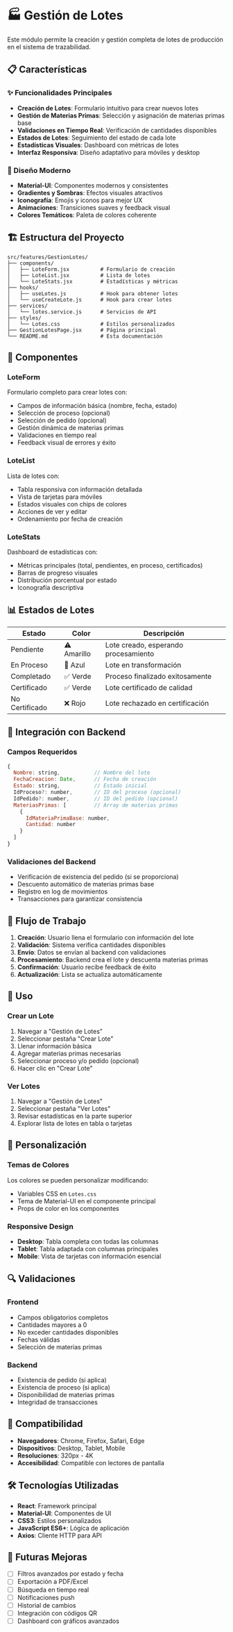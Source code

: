 # 🏭 Gestión de Lotes

Este módulo permite la creación y gestión completa de lotes de producción en el sistema de trazabilidad.

## 📋 Características

### ✨ Funcionalidades Principales

- **Creación de Lotes**: Formulario intuitivo para crear nuevos lotes
- **Gestión de Materias Primas**: Selección y asignación de materias primas base
- **Validaciones en Tiempo Real**: Verificación de cantidades disponibles
- **Estados de Lotes**: Seguimiento del estado de cada lote
- **Estadísticas Visuales**: Dashboard con métricas de lotes
- **Interfaz Responsiva**: Diseño adaptativo para móviles y desktop

### 🎨 Diseño Moderno

- **Material-UI**: Componentes modernos y consistentes
- **Gradientes y Sombras**: Efectos visuales atractivos
- **Iconografía**: Emojis y iconos para mejor UX
- **Animaciones**: Transiciones suaves y feedback visual
- **Colores Temáticos**: Paleta de colores coherente

## 🏗️ Estructura del Proyecto

```
src/features/GestionLotes/
├── components/
│   ├── LoteForm.jsx          # Formulario de creación
│   ├── LoteList.jsx          # Lista de lotes
│   └── LoteStats.jsx         # Estadísticas y métricas
├── hooks/
│   ├── useLotes.js           # Hook para obtener lotes
│   └── useCreateLote.js      # Hook para crear lotes
├── services/
│   └── lotes.service.js      # Servicios de API
├── styles/
│   └── Lotes.css             # Estilos personalizados
├── GestionLotesPage.jsx      # Página principal
└── README.md                 # Esta documentación
```

## 🔧 Componentes

### LoteForm
Formulario completo para crear lotes con:
- Campos de información básica (nombre, fecha, estado)
- Selección de proceso (opcional)
- Selección de pedido (opcional)
- Gestión dinámica de materias primas
- Validaciones en tiempo real
- Feedback visual de errores y éxito

### LoteList
Lista de lotes con:
- Tabla responsiva con información detallada
- Vista de tarjetas para móviles
- Estados visuales con chips de colores
- Acciones de ver y editar
- Ordenamiento por fecha de creación

### LoteStats
Dashboard de estadísticas con:
- Métricas principales (total, pendientes, en proceso, certificados)
- Barras de progreso visuales
- Distribución porcentual por estado
- Iconografía descriptiva

## 📊 Estados de Lotes

| Estado | Color | Descripción |
|--------|-------|-------------|
| Pendiente | ⚠️ Amarillo | Lote creado, esperando procesamiento |
| En Proceso | 🔄 Azul | Lote en transformación |
| Completado | ✅ Verde | Proceso finalizado exitosamente |
| Certificado | ✅ Verde | Lote certificado de calidad |
| No Certificado | ❌ Rojo | Lote rechazado en certificación |

## 🔌 Integración con Backend

### Campos Requeridos
```javascript
{
  Nombre: string,           // Nombre del lote
  FechaCreacion: Date,      // Fecha de creación
  Estado: string,           // Estado inicial
  IdProceso?: number,       // ID del proceso (opcional)
  IdPedido?: number,        // ID del pedido (opcional)
  MateriasPrimas: [         // Array de materias primas
    {
      IdMateriaPrimaBase: number,
      Cantidad: number
    }
  ]
}
```

### Validaciones del Backend
- Verificación de existencia del pedido (si se proporciona)
- Descuento automático de materias primas base
- Registro en log de movimientos
- Transacciones para garantizar consistencia

## 🎯 Flujo de Trabajo

1. **Creación**: Usuario llena el formulario con información del lote
2. **Validación**: Sistema verifica cantidades disponibles
3. **Envío**: Datos se envían al backend con validaciones
4. **Procesamiento**: Backend crea el lote y descuenta materias primas
5. **Confirmación**: Usuario recibe feedback de éxito
6. **Actualización**: Lista se actualiza automáticamente

## 🚀 Uso

### Crear un Lote
1. Navegar a "Gestión de Lotes"
2. Seleccionar pestaña "Crear Lote"
3. Llenar información básica
4. Agregar materias primas necesarias
5. Seleccionar proceso y/o pedido (opcional)
6. Hacer clic en "Crear Lote"

### Ver Lotes
1. Navegar a "Gestión de Lotes"
2. Seleccionar pestaña "Ver Lotes"
3. Revisar estadísticas en la parte superior
4. Explorar lista de lotes en tabla o tarjetas

## 🎨 Personalización

### Temas de Colores
Los colores se pueden personalizar modificando:
- Variables CSS en `Lotes.css`
- Tema de Material-UI en el componente principal
- Props de color en los componentes

### Responsive Design
- **Desktop**: Tabla completa con todas las columnas
- **Tablet**: Tabla adaptada con columnas principales
- **Mobile**: Vista de tarjetas con información esencial

## 🔍 Validaciones

### Frontend
- Campos obligatorios completos
- Cantidades mayores a 0
- No exceder cantidades disponibles
- Fechas válidas
- Selección de materias primas

### Backend
- Existencia de pedido (si aplica)
- Existencia de proceso (si aplica)
- Disponibilidad de materias primas
- Integridad de transacciones

## 📱 Compatibilidad

- **Navegadores**: Chrome, Firefox, Safari, Edge
- **Dispositivos**: Desktop, Tablet, Mobile
- **Resoluciones**: 320px - 4K
- **Accesibilidad**: Compatible con lectores de pantalla

## 🛠️ Tecnologías Utilizadas

- **React**: Framework principal
- **Material-UI**: Componentes de UI
- **CSS3**: Estilos personalizados
- **JavaScript ES6+**: Lógica de aplicación
- **Axios**: Cliente HTTP para API

## 🔮 Futuras Mejoras

- [ ] Filtros avanzados por estado y fecha
- [ ] Exportación a PDF/Excel
- [ ] Búsqueda en tiempo real
- [ ] Notificaciones push
- [ ] Historial de cambios
- [ ] Integración con códigos QR
- [ ] Dashboard con gráficos avanzados 